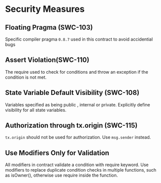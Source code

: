 
# Security Measures

## Floating Pragma (SWC-103)
Specific compiler pragma `0.8.7` used in this contract to avoid accidential bugs

## Assert Violation(SWC-110) 
The require  used to check for conditions and throw an exception if the condition is not met.

## State Variable Default Visibility (SWC-108)

Variables specified as being public , internal or private. Explicitly define visibility for all state variables.

## Authorization through tx.origin (SWC-115)
`tx.origin` should not be used for authorization. Use `msg.sender` instead.

## Use Modifiers Only for Validation
All modifiers in contract validate a condition with require keyword. Use modifiers to replace duplicate condition checks in multiple functions, such as isOwner(), otherwise use require  inside the function.

